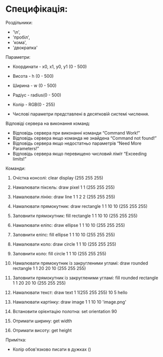 # Специфікація:

Роздільники:
- '\n',
- 'пробіл',
- 'кома',
- 'двокрапка'

Параметри:

- Координати - x0, x1, y0, y1 (0 - 500)
- Висота - h (0 - 500)
- Ширина - w (0 - 500)
- Радіус - radius(0 - 500)
- Колір - RGB(0 - 255)

- Числові параметри представлені в десятковій системі числення.

Відповіді сервера на виконання команд:
- Відповідь сервера при виконанні команди “Command Work!”
- Відповідь сервера якщо команда не знайдена “Command not found!”
- Відповідь сервера якщо недостатньо параметрів “Need More Parameters!”
- Відповідь сервера якщо перевищено числовий ліміт “Exceeding limits!”

Команди:
1. Очістка консолі:
clear display (255 255 255)

2. Намалювати піксель:
draw pixel 1 1 (255 255 255)

3. Намалювати лінію:
draw line 1 1 2 2 (255 255 255)

4. Намалювати прямокутник:
draw rectangle 1 1 10 10 (255 255 255)

5. Заповнити прямокутник:
fill rectangle 1 1 10 10 (255 255 255)

6. Намалювати еліпс:
draw ellipse 1 1 10 10 (255 255 255)

7. Заповнити еліпс: 
fill ellipse 1 1 10 10 (255 255 255)

8. Намалювати коло:
draw circle 1 1 10 (255 255 255)

9. Заповнити коло:
fill circle 1 1 10 (255 255 255)

10. Намалювати прямокутник із закругленими угламі: 
draw rounded rectangle 1 1 20 20 10 (255 255 255)

11. Заповнити прямокутник із закругленими угламі:
fill rounded rectangle 1 1 20 20 10 (255 255 255)

12. Намалювати текст:
draw text 1 1(255 255 255) 10 5 hello

13. Намалювати картінку:
draw image 1 1 10 10 'image.png'

14. Встановити орієнтацію полотна:
set orientation 90

15. Отримати ширину: 
get width

16. Отримати висоту:
get height



Примітка:
- Колір обов'язково писати в дужках ()

